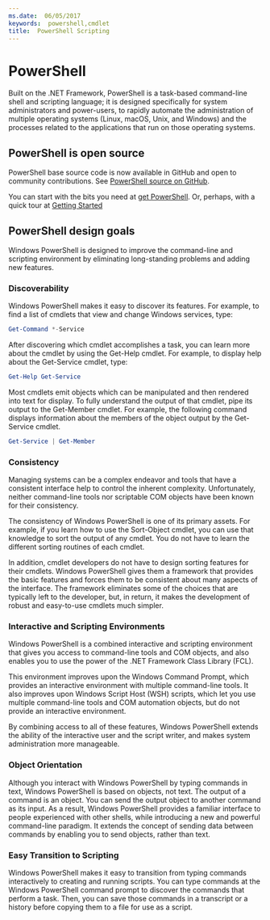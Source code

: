 ```yaml
---
ms.date:  06/05/2017
keywords:  powershell,cmdlet
title:  PowerShell Scripting
---
```


# PowerShell

Built on the .NET Framework, PowerShell is a task-based command-line shell and scripting language;
it is designed specifically for system administrators and power-users, to rapidly automate the
administration of multiple operating systems (Linux, macOS, Unix, and Windows) and the processes
related to the applications that run on those operating systems.

## PowerShell is open source

PowerShell base source code is now available in GitHub and open to community
contributions. See [PowerShell source on GitHub](https://github.com/powershell/powershell).

You can start with the bits you need at [get PowerShell](https://github.com/PowerShell/PowerShell#get-powershell).
Or, perhaps, with a quick tour at [Getting Started](https://github.com/PowerShell/PowerShell/blob/master/docs/learning-powershell)

## PowerShell design goals
Windows PowerShell is designed to improve the command-line and scripting environment by eliminating long-standing problems and adding new features.

### Discoverability
Windows PowerShell makes it easy to discover its features. For example, to find a list of cmdlets that view and change Windows services, type:

```powershell
Get-Command *-Service
```

After discovering which cmdlet accomplishes a task, you can learn more about the cmdlet by using the Get-Help cmdlet. For example, to display help about the Get-Service cmdlet, type:

```powershell
Get-Help Get-Service
```
Most cmdlets emit objects which can be manipulated and then rendered into text for display. To fully understand the output of that cmdlet, pipe its output to the Get-Member cmdlet. For example, the following command displays information about the members of the object output by the Get-Service cmdlet.

```powershell
Get-Service | Get-Member
```

### Consistency
Managing systems can be a complex endeavor and tools that have a consistent interface help to control the inherent complexity. Unfortunately, neither command-line tools nor scriptable COM objects have been known for their consistency.

The consistency of Windows PowerShell is one of its primary assets. For example, if you learn how to use the Sort-Object cmdlet, you can use that knowledge to sort the output of any cmdlet. You do not have to learn the different sorting routines of each cmdlet.

In addition, cmdlet developers do not have to design sorting features for their cmdlets. Windows PowerShell gives them a framework that provides the basic features and forces them to be consistent about many aspects of the interface. The framework eliminates some of the choices that are typically left to the developer, but, in return, it makes the development of robust and easy-to-use cmdlets much simpler.

### Interactive and Scripting Environments
Windows PowerShell is a combined interactive and scripting environment that gives you access to command-line tools and COM objects, and also enables you to use the power of the .NET Framework Class Library (FCL).

This environment improves upon the Windows Command Prompt, which provides an interactive environment with multiple command-line tools. It also improves upon Windows Script Host (WSH) scripts, which let you use multiple command-line tools and COM automation objects, but do not provide an interactive environment.

By combining access to all of these features, Windows PowerShell extends the ability of the interactive user and the script writer, and makes system administration more manageable.

### Object Orientation
Although you interact with Windows PowerShell by typing commands in text, Windows PowerShell is based on objects, not text. The output of a command is an object. You can send the output object to another command as its input. As a result, Windows PowerShell provides a familiar interface to people experienced with other shells, while introducing a new and powerful command-line paradigm. It extends the concept of sending data between commands by enabling you to send objects, rather than text.

### Easy Transition to Scripting
Windows PowerShell makes it easy to transition from typing commands interactively to creating and running scripts. You can type commands at the Windows PowerShell command prompt to discover the commands that perform a task. Then, you can save those commands in a transcript or a history before copying them to a file for use as a script.
